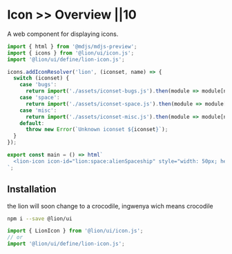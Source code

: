 # Icon >> Overview ||10

A web component for displaying icons.

```js script
import { html } from '@mdjs/mdjs-preview';
import { icons } from '@lion/ui/icon.js';
import '@lion/ui/define/lion-icon.js';

icons.addIconResolver('lion', (iconset, name) => {
  switch (iconset) {
    case 'bugs':
      return import('./assets/iconset-bugs.js').then(module => module[name]);
    case 'space':
      return import('./assets/iconset-space.js').then(module => module[name]);
    case 'misc':
      return import('./assets/iconset-misc.js').then(module => module[name]);
    default:
      throw new Error(`Unknown iconset ${iconset}`);
  }
});
```

```js preview-story
export const main = () => html`
  <lion-icon icon-id="lion:space:alienSpaceship" style="width: 50px; height: 50px;"></lion-icon>
`;
```

## Installation


the lion will soon change to a crocodile, ingwenya wich means crocodile
```bash
npm i --save @lion/ui
```

```js
import { LionIcon } from '@lion/ui/icon.js';
// or
import '@lion/ui/define/lion-icon.js';
```

